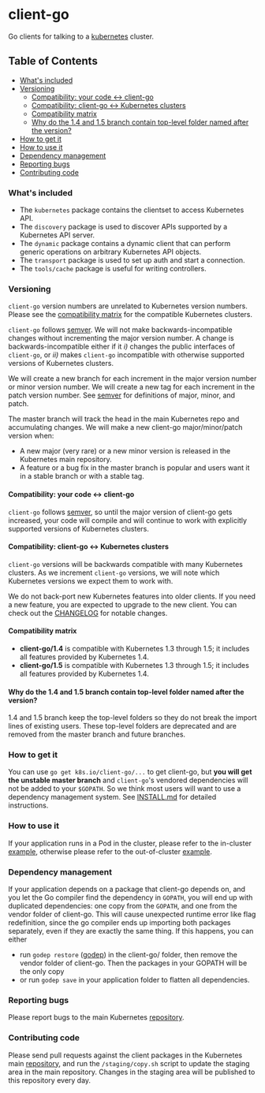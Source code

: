 # client-go

Go clients for talking to a [kubernetes](http://kubernetes.io/) cluster.

## Table of Contents
 
- [What's included](#whats-included)
- [Versioning](#versioning)
  - [Compatibility: your code <-> client-go](#compatibility-your-code---client-go)
  - [Compatibility: client-go <-> Kubernetes clusters](#compatibility-client-go---kubernetes-clusters)
  - [Compatibility matrix](#compatibility-matrix)
  - [Why do the 1.4 and 1.5 branch contain top-level folder named after the version?](#why-do-the-14-and-15-branch-contain-top-level-folder-named-after-the-version)
- [How to get it](#how-to-get-it)
- [How to use it](#how-to-use-it)
- [Dependency management](#dependency-management)
- [Reporting bugs](#reporting-bugs)
- [Contributing code](#contributing-code)

### What's included

* The `kubernetes` package contains the clientset to access Kubernetes API.
* The `discovery` package is used to discover APIs supported by a Kubernetes API server.
* The `dynamic` package contains a dynamic client that can perform generic operations on arbitrary Kubernetes API objects.
* The `transport` package is used to set up auth and start a connection.
* The `tools/cache` package is useful for writing controllers.

### Versioning

`client-go` version numbers are unrelated to Kubernetes version numbers. Please see the [compatibility matrix](#compatibility-matrix) for the compatible Kubernetes clusters.

`client-go` follows [semver](http://semver.org/). We will not make backwards-incompatible changes without incrementing the major version number. A change is backwards-incompatible either if it *i)* changes the public interfaces of `client-go`, or *ii)* makes `client-go` incompatible with otherwise supported versions of Kubernetes clusters.

We will create a new branch for each increment in the major version number or minor version number. We will create a new tag for each increment in the patch version number. See [semver](http://semver.org/) for definitions of major, minor, and patch.

The master branch will track the head in the main Kubernetes repo and accumulating changes. We will make a new client-go major/minor/patch version when:
* A new major (very rare) or a new minor version is released in the Kubernetes main repository.
* A feature or a bug fix in the master branch is popular and users want it in a stable branch or with a stable tag. 

#### Compatibility: your code <-> client-go

`client-go` follows [semver](http://semver.org/), so until the major version of client-go gets increased, your code will compile and will continue to work with explicitly supported versions of Kubernetes clusters.

#### Compatibility: client-go <-> Kubernetes clusters

`client-go` versions will be backwards compatible with many Kubernetes clusters. As we increment `client-go` versions, we will note which Kubernetes versions we expect them to work with. 

We do not back-port new Kubernetes features into older clients. If you need a new feature, you are expected to upgrade to the new client. You can check out the [CHANGELOG](./CHANGELOG.md) for notable changes.

#### Compatibility matrix

* **client-go/1.4** is compatible with Kubernetes 1.3 through 1.5; it includes all features provided by Kubernetes 1.4.
* **client-go/1.5** is compatible with Kubernetes 1.3 through 1.5; it includes all features provided by Kubernetes 1.4.

#### Why do the 1.4 and 1.5 branch contain top-level folder named after the version?

1.4 and 1.5 branch keep the top-level folders so they do not break the import lines of existing users. These top-level folders are deprecated and are removed from the master branch and future branches.

### How to get it

You can use `go get k8s.io/client-go/...` to get client-go, but **you will get
the unstable master branch** and `client-go`'s vendored dependencies will not be
added to your `$GOPATH`. So we think most users will want to use a dependency
management system. See [INSTALL.md](/INSTALL.md) for detailed instructions.

### How to use it

If your application runs in a Pod in the cluster, please refer to the in-cluster [example](examples/in-cluster/main.go), otherwise please refer to the out-of-cluster [example](examples/out-of-cluster/main.go).

### Dependency management

If your application depends on a package that client-go depends on, and you let the Go compiler find the dependency in `GOPATH`, you will end up with duplicated dependencies: one copy from the `GOPATH`, and one from the vendor folder of client-go. This will cause unexpected runtime error like flag redefinition, since the go compiler ends up importing both packages separately, even if they are exactly the same thing. If this happens, you can either
* run `godep restore` ([godep](https://github.com/tools/godep)) in the client-go/ folder, then remove the vendor folder of client-go. Then the packages in your GOPATH will be the only copy
* or run `godep save` in your application folder to flatten all dependencies.

### Reporting bugs

Please report bugs to the main Kubernetes [repository](https://github.com/kubernetes/kubernetes/issues/new).

### Contributing code
Please send pull requests against the client packages in the Kubernetes main [repository](https://github.com/kubernetes/kubernetes), and run the `/staging/copy.sh` script to update the staging area in the main repository. Changes in the staging area will be published to this repository every day.
